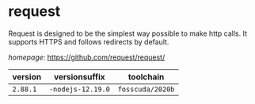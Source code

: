 # request

Request is designed to be the simplest way possible to make http calls.      It supports HTTPS and follows redirects by default.

*homepage*: <https://github.com/request/request/>

version | versionsuffix | toolchain
--------|---------------|----------
``2.88.1`` | ``-nodejs-12.19.0`` | ``fosscuda/2020b``
